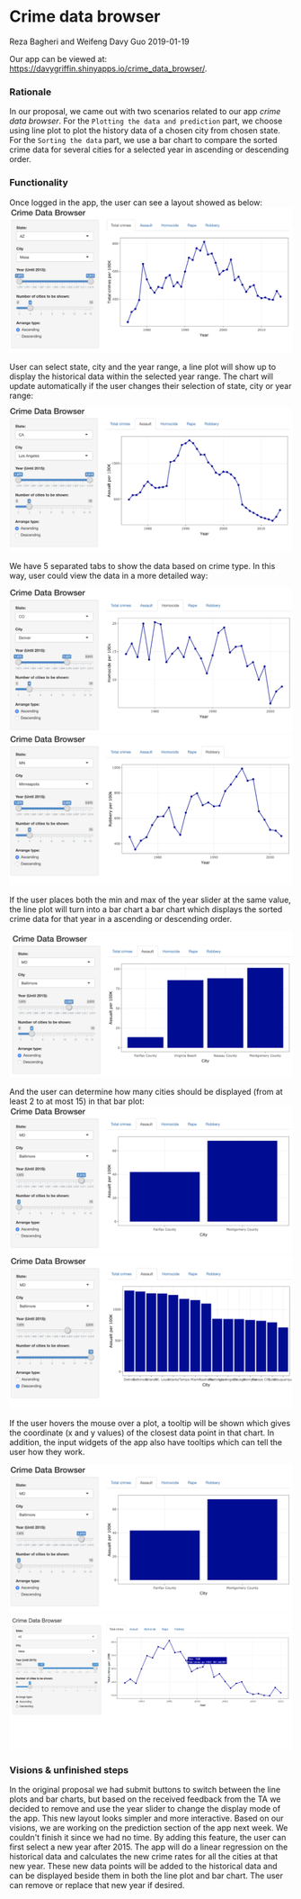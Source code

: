 Crime data browser
================
Reza Bagheri and Weifeng Davy Guo
2019-01-19

Our app can be viewed at: <https://davygriffin.shinyapps.io/crime_data_browser/>.

### Rationale

In our proposal, we came out with two scenarios related to our app *crime data browser*. For the `Plotting the data and prediction` part, we choose using line plot to plot the history data of a chosen city from chosen state. For the `Sorting the data` part, we use a bar chart to compare the sorted crime data for several cities for a selected year in ascending or descending order.

### Functionality

Once logged in the app, the user can see a layout showed as below: <img src ="img/pic1.png">

User can select state, city and the year range, a line plot will show up to display the historical data within the selected year range. The chart will update automatically if the user changes their selection of state, city or year range:

<img src ="img/pic2.png">

We have 5 separated tabs to show the data based on crime type. In this way, user could view the data in a more detailed way:

<img src ="img/pic3.png"> <img src ="img/pic4.png">

If the user places both the min and max of the year slider at the same value, the line plot will turn into a bar chart a bar chart which displays the sorted crime data for that year in a ascending or descending order.  

<img src ="img/pic5.png">

And the user can determine how many cities should be displayed (from at least 2 to at most 15) in that bar plot:
<img src ="img/pic6.png"> <img src ="img/pic7.png">

If the user hovers the mouse over a plot, a tooltip will be shown which gives the coordinate (x and y values) of the closest data point in that chart. In addition, the input widgets of the app also have tooltips which can tell the user how they work.

<img src ="img/pic6.png"> <img src ="img/pic9.png">

### Visions & unfinished steps

In the original proposal we had submit buttons to switch between the line plots and bar charts, but based on the received feedback from the TA we decided to remove and use the year slider to change the display mode of the app. This new layout looks simpler and more interactive.
Based on our visions, we are working on the prediction section of the app next week. We couldn't finish it since we had no time. By adding this feature, the user can first select a new year after 2015. The app will do a linear regression on the historical data and calculates the new crime rates for all the cities at that new year. These new data points will be added to the historical data and can be displayed beside them in both the line plot and bar chart. The user can remove or replace that new year if desired.


